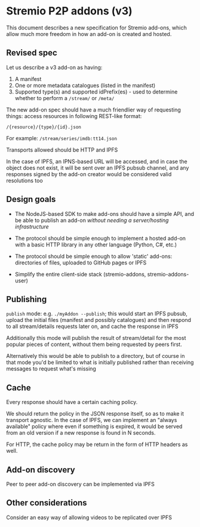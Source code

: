 # Stremio P2P addons (v3)

This document describes a new specification for Stremio add-ons, which allow much more freedom in how an add-on is created and hosted.

## Revised spec

Let us describe a v3 add-on as having:

1. A manifest
2. One or more metadata catalogues (listed in the manifest)
3. Supported type(s) and supported idPrefix(es) - used to determine whether to perform a `/stream/` or `/meta/`

The new add-on spec should have a much friendlier way of requesting things: access resources in following REST-like format:

```
/{resource}/{type}/{id}.json
```

For example: ```/stream/series/imdb:tt14.json```

Transports allowed should be HTTP and IPFS

In the case of IPFS, an IPNS-based URL will be accessed, and in case the object does not exist, it will be sent over an IPFS pubsub channel, and any responses signed by the add-on creator would be considered valid resolutions too




## Design goals

* The NodeJS-based SDK to make add-ons should have a simple API, and be able to publish an add-on *without needing a server/hosting infrastructure*

* The protocol should be simple enough to implement a hosted add-on with a basic HTTP library in any other language (Python, C#, etc.)

* The protocol should be simple enough to allow 'static' add-ons: directories of files, uploaded to GitHub pages or IPFS

* Simplify the entire client-side stack (stremio-addons, stremio-addons-user)



## Publishing

`publish` mode: e.g. `./myAddon --publish`; this would start an IPFS pubsub, upload the initial files (manifest and possibly catalogues) and then respond to all stream/details requests later on, and cache the response in IPFS

Additionally this mode will publish the result of stream/detail for the most popular pieces of content, without them being requested by peers first.

Alternatively this would be able to publish to a directory, but of course in that mode you'd be limited to what is initially published rather than receiving messages to request what's missing


## Cache 

Every response should have a certain caching policy.

We should return the policy in the JSON response itself, so as to make it transport agnostic. 
In the case of IPFS, we can implement an "always available" policy where even if something is expired, it would be served from an old version if a new response is found in N seconds.

For HTTP, the cache policy may be return in the form of HTTP headers as well.

## Add-on discovery

Peer to peer add-on discovery can be implemented via IPFS

## Other considerations

Consider an easy way of allowing videos to be replicated over IPFS